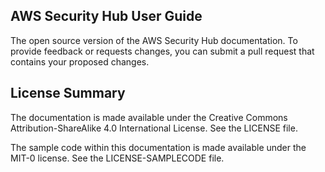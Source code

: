 ## AWS Security Hub User Guide

The open source version of the AWS Security Hub documentation. To provide feedback or requests changes, you can submit a pull request that contains your proposed changes.

## License Summary

The documentation is made available under the Creative Commons Attribution-ShareAlike 4.0 International License. See the LICENSE file.

The sample code within this documentation is made available under the MIT-0 license. See the LICENSE-SAMPLECODE file.
